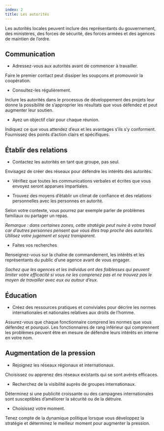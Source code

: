 ```yaml
---
index: 2
title: Les autorités
---
```

Les autorités locales peuvent inclure des représentants du gouvernement, des ministères, des forces de sécurité, des forces armées et des agences de maintien de l’ordre.

## Communication

* Adressez-vous aux autorités avant de commencer à travailler.

Faire le premier contact peut dissiper les soupçons et promouvoir la coopération.

* Consultez-les régulièrement.

Inclure les autorités dans le processus de développement des projets leur donne la possibilité de s’approprier les résultats que vous défendez et peut augmenter leur soutien.

* Ayez un objectif clair pour chaque réunion.

Indiquez ce que vous attendez d’eux et les avantages s’ils s’y conforment. Fournissez des points d’action clairs et spécifiques.

## Établir des relations

* Contactez les autorités en tant que groupe, pas seul.

Envisagez de créer des réseaux pour défendre les intérêts des autorités.

* Vérifiez que toutes les communications verbales et écrites que vous envoyez seront apparues impartiales.

* Trouvez des moyens d’établir un climat de confiance et des relations personnelles avec les personnes en autorité.

Selon votre contexte, vous pourrez par exemple parler de problèmes familiaux ou partager un repas.

*Remarque : dans certaines zones, cette stratégie peut nuire à votre travail car d’autres personnes pensent que vous êtes trop proche des autorités. Utilisez votre jugement et soyez transparent.*

* Faites vos recherches

Renseignez-vous sur la chaîne de commandement, les intérêts et les représentants du public d’une agence avant de vous engager.

*Sachez que les agences et les individus ont des faiblesses qui peuvent limiter votre efficacité si vous ne les comprenez pas et ne trouvez pas le moyen de travailler avec eux ou autour d’eux.*

## Éducation

* Créez des ressources pratiques et conviviales pour décrire les normes internationales et nationales relatives aux droits de l’homme.

Assurez-vous que chaque fonctionnaire comprend les normes que vous défendez et pourquoi. Les fonctionnaires de rang inférieur qui comprennent les problèmes peuvent être en mesure de défendre leurs intérêts en interne en votre nom.

## Augmentation de la pression

* Rejoignez les réseaux régionaux et internationaux.

Choisissez ou apprenez des réseaux existants qui se sont avérés efficaces.

* Recherchez de la visibilité auprès de groupes internationaux.

Déterminez si une publicité croissante ou des campagnes internationales sont susceptibles d’améliorer la sécurité ou de la détruire.

* Choisissez votre moment.

Tenez compte de la dynamique politique lorsque vous développez la stratégie et déterminez le meilleur moment pour augmenter la pression.

